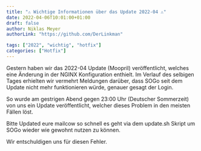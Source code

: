 ```yaml
---
title: "⚠️ Wichtige Informationen über das Update 2022-04 ⚠️"
date: 2022-04-06T10:01:00+01:00
draft: false
author: Niklas Meyer
authorLink: "https://github.com/DerLinkman"

tags: ["2022", "wichtig", "hotfix"]
categories: ["Hotfix"]
---
```


Gestern haben wir das 2022-04 Update (Moopril) veröffentlicht, welches eine Änderung in der NGINX Konfiguration enthielt. Im Verlauf des selbigen Tages erhielten wir vermehrt Meldungen darüber, dass SOGo seit dem Update nicht mehr funktionieren würde, genauer gesagt der Login.

So wurde am gestrigen Abend gegen 23:00 Uhr (Deutscher Sommerzeit) von uns ein Update veröffentlicht, welcher dieses Problem in den meisten Fällen löst.

Bitte Updated eure mailcow so schnell es geht via dem update.sh Skript um SOGo wieder wie gewohnt nutzen zu können.

Wir entschuldigen uns für diesen Fehler.

